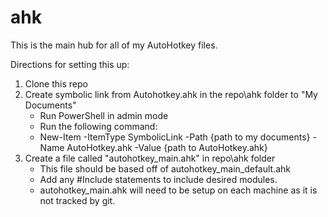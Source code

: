 # ahk

This is the main hub for all of my AutoHotkey files.

Directions for setting this up:
1. Clone this repo
2. Create symbolic link from Autohotkey.ahk in the repo\ahk folder to "My Documents"
    * Run PowerShell in admin mode
    * Run the following command:
    * New-Item -ItemType SymbolicLink -Path {path to my documents} -Name AutoHotkey.ahk -Value {path to AutoHotkey.ahk} 
3. Create a file called "autohotkey_main.ahk" in repo\ahk folder
    * This file should be based off of autohotkey_main_default.ahk
    * Add any #Include statements to include desired modules.
    * autohotkey_main.ahk will need to be setup on each machine as it is not tracked by git.
